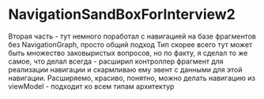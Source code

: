 # NavigationSandBoxForInterview2
Вторая часть - тут немного поработал с навигацией на базе фрагментов без NavigationGraph, просто общий подход
Тип скорее всего тут может быть множество заковыристых вопросов, но по факту, я сделал то же самое, что делал всегда - расширил контроллер фрагмент
для реализации навигации и скармливаю ему эвент с данными для этой навигации. Расширяемо, красиво, понятно, можно делать навигацию из viewModel - 
подходит ко всем типам архитектур
